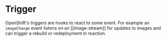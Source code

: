 # Trigger
OpenShift's triggers are hooks to react to some event. For example an `imageChange` event listens on an [[image-stream]] for updates to images and can trigger a rebuild or redeployment in reaction.

